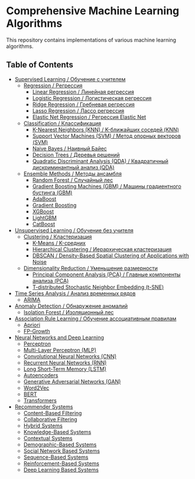 # Comprehensive Machine Learning Algorithms

This repository contains implementations of various machine learning algorithms.

## Table of Contents

- [Supervised Learning / Обучение с учителем](Supervised-Learning/README.md#supervised-learning)
  - [Regression / Регрессия](Supervised-Learning/Regression)
    - [Linear Regression / Линейная регрессия](Supervised-Learning/Regression/Linear%20Regression.ipynb)
    - [Logistic Regression / Логистическая регрессия](Supervised-Learning/Regression/Logistic%20Regression.ipynb)
    - [Ridge Regression / Гребневая регрессия](Supervised-Learning/Regression/Ridge%20Regression.ipynb)
    - [Lasso Regression / Лассо регрессия](Supervised-Learning/Regression/Lasso%20Regression.ipynb)
    - [Elastic Net Regression / Регрессия Elastic Net](Supervised-Learning/Regression/Elastic%20Net%20Regression.ipynb)
  - [Classification / Классификация](Supervised-Learning/Classification)
    - [K-Nearest Neighbors (KNN) / K-ближайших соседей (KNN)](Supervised-Learning/Classification/)
    - [Support Vector Machines (SVM) / Метод опорных векторов (SVM)](Supervised-Learning/Classification/K-Nearest%20Neighbors%20(KNN).ipynb)
    - [Naive Bayes / Наивный Байес](Supervised-Learning/Classification/Naive%20Bayes.ipynb)
    - [Decision Trees / Деревья решений](Supervised-Learning/Classification/Decision%20Trees.ipynb)
    - [Quadratic Discriminant Analysis (QDA) / Квадратичный дискриминантный анализ (QDA)](Supervised-Learning/Classification/Quadratic%20Discriminant%20Analysis.ipynb)
  - [Ensemble Methods / Методы ансамбля](Supervised-Learning/Ensemble%20Methods)
    - [Random Forest / Случайный лес](Supervised-Learning/Ensemble%20Methods/Random%20Forest.ipynb)
    - [Gradient Boosting Machines (GBM) / Машины градиентного бустинга (GBM)](Supervised-Learning/Ensemble%20Methods/Gradient%20Boosting%20Machines.ipynb)
    - [AdaBoost](Supervised-Learning/Ensemble%20Methods/AdaBoost.ipynb)
    - [Gradient Boosting](Supervised-Learning/Ensemble%20Methods/Gradient%20Boosting.ipynb)
    - [XGBoost](Supervised-Learning/Ensemble%20Methods/XGBoost.ipynb)
    - [LightGBM](Supervised-Learning/Ensemble%20Methods/LightGBM.ipynb)
    - [CatBoost](Supervised-Learning/Ensemble%20Methods/CatBoost.ipynb)
- [Unsupervised Learning / Обучение без учителя](Unsupervised-Learning/README.md#unsupervised-learning)
  - [Clustering / Кластеризация](Unsupervised-Learning/Clustering)
    - [K-Means / K-средних](Unsupervised-Learning/Clustering/K-Means.ipynb)
    - [Hierarchical Clustering / Иерархическая кластеризация](Unsupervised-Learning/Clustering/Hierarchical%20Clustering.ipynb)
    - [DBSCAN / Density-Based Spatial Clustering of Applications with Noise](Unsupervised-Learning/Clustering/DBSCAN.ipynb)
  - [Dimensionality Reduction / Уменьшение размерности](Unsupervised-Learning/Dimensionality%20Reduction)
    - [Principal Component Analysis (PCA) / Главные компоненты анализа (PCA)](Unsupervised-Learning/Dimensionality%20Reduction/Principal%20Component%20Analysis%20(PCA).ipynb)
    - [T-distributed Stochastic Neighbor Embedding (t-SNE)](Unsupervised-Learning/Dimensionality%20Reduction/T-distributed%20Stochastic%20Neighbor%20Embedding%20(t-SNE).ipynb)
- [Time Series Analysis / Анализ временных рядов](Time-Series-Analysis/README.md#time-series-analysis)
  - [ARIMA](Time-Series-Analysis/ARIMA.ipynb)
- [Anomaly Detection / Обнаружение аномалий](Anomaly-Detection/README.md#anomaly-detection)
  - [Isolation Forest / Изоляционный лес](Anomaly-Detection/Isolation%20Forest.ipynb)
- [Association Rule Learning / Обучение ассоциативным правилам](Association-Rule-Learning/README.md#association-rule-learning)
  - [Apriori](Association-Rule-Learning/Apriori.ipynb)
  - [FP-Growth](Association-Rule-Learning/FP-Growth.ipynb)
- [Neural Networks and Deep Learning](Neural-Networks-and-Deep-Learning)
  - [Perceptron](Neural-Networks-and-Deep-Learning/README.md#perceptron)
  - [Multi-Layer Perceptron (MLP)](Neural-Networks-and-Deep-Learning/README.md#multi-layer-perceptron-(mlp))
  - [Convolutional Neural Networks (CNN)](Neural-Networks-and-Deep-Learning/README.md#convolutional-neural-networks-(cnn))
  - [Recurrent Neural Networks (RNN)](Neural-Networks-and-Deep-Learning/README.md#recurrent-neural-networks-(rnn))
  - [Long Short-Term Memory (LSTM)](Neural-Networks-and-Deep-Learning/README.md#long-short-term-memory-(lstm))
  - [Autoencoders](Neural-Networks-and-Deep-Learning/README.md#autoencoders)
  - [Generative Adversarial Networks (GAN)](Neural-Networks-and-Deep-Learning/README.md#generative-adversarial-networks-(gan))
  - [Word2Vec](Neural-Networks-and-Deep-Learning/README.md#word2vec)
  - [BERT](Neural-Networks-and-Deep-Learning/README.md#bert)
  - [Transformers](Neural-Networks-and-Deep-Learning/README.md#transformers)
- [Recommender Systems](Recommender-Systems/README.md#recommender-systems)
  - [Content-Based Filtering](Recommender-Systems/README.md#content-based-filtering)
  - [Collaborative Filtering](Recommender-Systems/README.md#collaborative-filtering)
  - [Hybrid Systems](Recommender-Systems/README.md#hybrid-systems)
  - [Knowledge-Based Systems](Recommender-Systems/README.md#knowledge-based-systems)
  - [Contextual Systems](Recommender-Systems/README.md#contextual-systems)
  - [Demographic-Based Systems](Recommender-Systems/README.md#demographic-based-systems)
  - [Social Network Based Systems](Recommender-Systems/README.md#social-network-based-systems)
  - [Sequence-Based Systems](Recommender-Systems/README.md#sequence-based-systems)
  - [Reinforcement-Based Systems](Recommender-Systems/README.md#reinforcement-based-systems)
  - [Deep Learning Based Systems](Recommender-Systems/README.md#deep-learning-based-systems)
